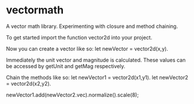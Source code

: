 # vectormath
A vector math library. Experimenting with closure and method chaining.

To get started import the function vector2d into your project.

Now you can create a vector like so: 
let newVector = vector2d(x,y).

Immediately the unit vector and magnitude is calculated. These values can be accessed by getUnit and getMag respectively.

Chain the methods like so:
let newVector1 = vector2d(x1,y1).
let newVector2 = vector2d(x2,y2).

newVector1.add(newVector2.vec).normalize().scale(8);

